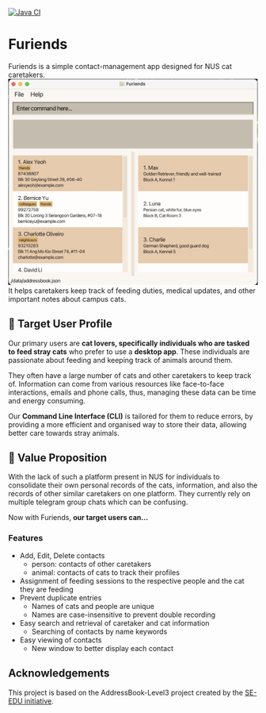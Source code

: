 [![Java CI](https://github.com/AY2526S1-CS2103T-W14-3/tp/actions/workflows/gradle.yml/badge.svg)](https://github.com/AY2526S1-CS2103T-W14-3/tp/actions/workflows/gradle.yml)
# Furiends
Furiends is a simple contact-management app designed for NUS cat caretakers.  
![Ui](docs/images/Ui.png)
It helps caretakers keep track of feeding duties, medical updates, and other important notes about campus cats.

## 👥 Target User Profile
Our primary users are **cat lovers, specifically individuals who are tasked to feed stray cats** who prefer to use a **desktop app**. These individuals are passionate about feeding and keeping track of animals around them.

They often have a large number of cats and other caretakers to keep track of. Information can come from various resources like face-to-face interactions, emails and phone calls, thus, managing these data can be time and energy consuming. 

Our **Command Line Interface (CLI)** is tailored for them to reduce errors, by providing a more efficient and organised way to store their data, allowing better care towards stray animals.

## 🎯 Value Proposition
With the lack of such a platform present in NUS for individuals to consolidate their own personal records of the cats, information, and also the records of other similar caretakers on one platform. They currently rely on multiple telegram group chats which can be confusing.

Now with Furiends, **our target users can...**
### Features
- Add, Edit, Delete contacts
  - person: contacts of other caretakers 
  - animal: contacts of cats to track their profiles
- Assignment of feeding sessions to the respective people and the cat they are feeding
- Prevent duplicate entries  
  - Names of cats and people are unique
  - Names are case-insensitive to prevent double recording
- Easy search and retrieval of caretaker and cat information 
  - Searching of contacts by name keywords
- Easy viewing of contacts
  - New window to better display each contact

## Acknowledgements
This project is based on the AddressBook-Level3 project created by the [SE-EDU initiative](https://se-education.org).  
